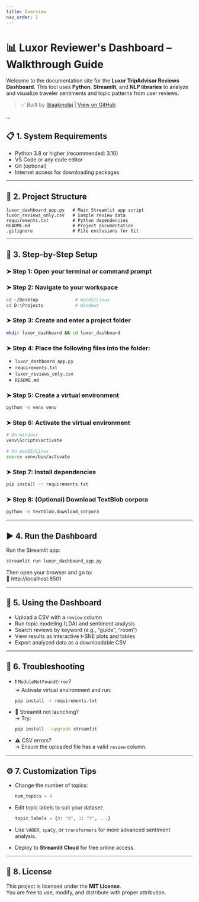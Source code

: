 ```yaml
---
title: Overview
nav_order: 1
---
```


# 📊 Luxor Reviewer's Dashboard – Walkthrough Guide

Welcome to the documentation site for the **Luxor TripAdvisor Reviews Dashboard**. This tool uses **Python**, **Streamlit**, and **NLP libraries** to analyze and visualize traveler sentiments and topic patterns from user reviews.

> ✅ Built by [@aakinolaj](https://github.com/aakinolaj) | [View on GitHub](https://github.com/aakinolaj/reviewers-dashboard)

...

## 📋 1. System Requirements

- Python 3.8 or higher (recommended: 3.10)
- VS Code or any code editor
- Git (optional)
- Internet access for downloading packages

---

## 📁 2. Project Structure

```
luxor_dashboard_app.py   # Main Streamlit app script
luxor_reviews_only.csv   # Sample review data
requirements.txt         # Python dependencies
README.md                # Project documentation
.gitignore               # File exclusions for Git
```

---

## 🧰 3. Step-by-Step Setup

### ➤ Step 1: Open your terminal or command prompt

### ➤ Step 2: Navigate to your workspace

```bash
cd ~/Desktop              # macOS/Linux
cd D:\Projects            # Windows
```

### ➤ Step 3: Create and enter a project folder

```bash
mkdir luxor_dashboard && cd luxor_dashboard
```

### ➤ Step 4: Place the following files into the folder:

- `luxor_dashboard_app.py`
- `requirements.txt`
- `luxor_reviews_only.csv`
- `README.md`

### ➤ Step 5: Create a virtual environment

```bash
python -m venv venv
```

### ➤ Step 6: Activate the virtual environment

```bash
# On Windows
venv\Scripts\activate

# On macOS/Linux
source venv/bin/activate
```

### ➤ Step 7: Install dependencies

```bash
pip install -r requirements.txt
```

### ➤ Step 8: (Optional) Download TextBlob corpora

```bash
python -m textblob.download_corpora
```

---

## ▶️ 4. Run the Dashboard

Run the Streamlit app:

```bash
streamlit run luxor_dashboard_app.py
```

Then open your browser and go to:  
📍 http://localhost:8501

---

## 🧪 5. Using the Dashboard

- Upload a CSV with a `review` column
- Run topic modeling (LDA) and sentiment analysis
- Search reviews by keyword (e.g., “guide”, “room”)
- View results as interactive t-SNE plots and tables
- Export analyzed data as a downloadable CSV

---

## 🧯 6. Troubleshooting

- ❗ `ModuleNotFoundError`?  
  → Activate virtual environment and run:
  ```bash
  pip install -r requirements.txt
  ```

- 🛑 Streamlit not launching?  
  → Try:
  ```bash
  pip install --upgrade streamlit
  ```

- ⚠️ CSV errors?  
  → Ensure the uploaded file has a valid `review` column.

---

## ⚙️ 7. Customization Tips

- Change the number of topics:
  ```python
  num_topics = 4
  ```

- Edit topic labels to suit your dataset:
  ```python
  topic_labels = {0: "X", 1: "Y", ...}
  ```

- Use `VADER`, `spaCy`, or `transformers` for more advanced sentiment analysis.

- Deploy to **Streamlit Cloud** for free online access.

---

## 📜 8. License

This project is licensed under the **MIT License**.  
You are free to use, modify, and distribute with proper attribution.

